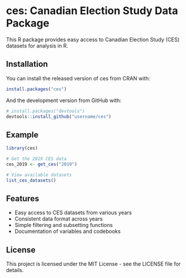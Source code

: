 # ces: Canadian Election Study Data Package

This R package provides easy access to Canadian Election Study (CES) datasets for analysis in R.

## Installation

You can install the released version of ces from CRAN with:

```r
install.packages("ces")
```

And the development version from GitHub with:

```r
# install.packages("devtools")
devtools::install_github("username/ces")
```

## Example

```r
library(ces)

# Get the 2019 CES data
ces_2019 <- get_ces("2019")

# View available datasets
list_ces_datasets()
```

## Features

- Easy access to CES datasets from various years
- Consistent data format across years
- Simple filtering and subsetting functions
- Documentation of variables and codebooks

## License

This project is licensed under the MIT License - see the LICENSE file for details.
